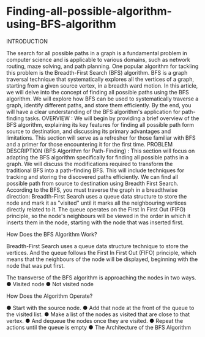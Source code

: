# Finding-all-possible-algorithm-using-BFS-algorithm
INTRODUCTION

The search for all possible paths in a graph is a fundamental problem in computer science and is applicable to various domains, such as network routing, maze solving, and path planning. One popular algorithm for tackling this problem is the Breadth-First Search (BFS) algorithm. BFS is a graph traversal technique that systematically explores all the vertices of a graph, starting from a given source vertex, in a breadth ward motion.
In this article, we will delve into the concept of finding all possible paths using the BFS algorithm. We will explore how BFS can be used to systematically traverse a graph, identify different paths, and store them efficiently. By the end, you will have a clear understanding of the BFS algorithm's application for path-finding tasks.
OVERVIEW : We will begin by providing a brief overview of the BFS algorithm, explaining its key features for finding all possible path form source to destination, and discussing its primary advantages and limitations. This section will serve as a refresher for those familiar with BFS and a primer for those encountering it for the first time.
PROBLEM DESCRIPTION (BFS Algorithm for Path-Finding) : This section will focus on adapting the BFS algorithm specifically for finding all possible paths in a graph. We will discuss the modifications required to transform the traditional BFS into a path-finding BFS. This will include techniques for tracking and storing the discovered paths efficiently.
We can find all possible path from source to destination using Breadth First Search. According to the BFS, you must traverse the graph in a breadthwise direction:
Breadth-First Search uses a queue data structure to store the node and mark it as "visited" until it marks all the neighbouring vertices directly related to it. The queue operates on the First In First Out (FIFO) principle, so the node's neighbours will be viewed in the order in which it inserts them in the node, starting with the node that was inserted first.
 
How Does the BFS Algorithm Work?

Breadth-First Search uses a queue data structure technique to store the vertices. And the queue follows the First In First Out (FIFO) principle, which means that the neighbours of the node will be displayed, beginning with the node that was put first.


The transverse of the BFS algorithm is approaching the nodes in two ways.
●	Visited node
●	Not visited node

How Does the Algorithm Operate?

●	Start with the source node.
●	Add that node at the front of the queue to the visited list.
●	Make a list of the nodes as visited that are close to that vertex.
●	And dequeue the nodes once they are visited.
●	Repeat the actions until the queue is empty
●	The Architecture of the BFS Algorithm
